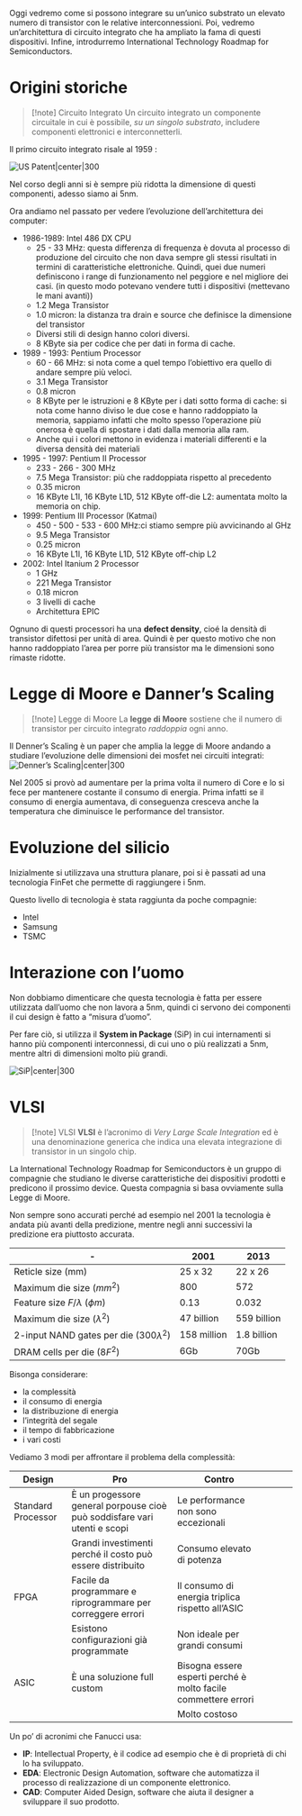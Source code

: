 Oggi vedremo come si possono integrare su un’unico substrato un elevato numero di transistor con le relative interconnessioni. Poi, vedremo un’architettura di circuito integrato che ha ampliato la fama di questi dispositivi. Infine, introdurremo International Technology Roadmap for Semiconductors.

# Origini storiche

> [!note] Circuito Integrato
> Un circuito integrato un componente circuitale in cui è possibile, *su un singolo substrato*, includere componenti elettronici e interconnetterli. 

Il primo circuito integrato risale al 1959 : 

![US Patent|center|300](https://www.nutsvolts.com/uploads/wygwam/NV_0222_Steber_Figure10.jpg)

Nel corso degli anni si è sempre più ridotta la dimensione di questi componenti, adesso siamo ai 5nm.

Ora andiamo nel passato per vedere l’evoluzione dell’architettura dei computer:
- 1986-1989: Intel 486 DX CPU
	- 25 - 33 MHz: questa differenza di frequenza è dovuta al processo di produzione del circuito che non dava sempre gli stessi risultati in termini di caratteristiche elettroniche. Quindi, quei due numeri definiscono i range di funzionamento nel peggiore e nel migliore dei casi. (in questo modo potevano vendere tutti i dispositivi (mettevano le mani avanti))
	- 1.2 Mega Transistor
	- 1.0 micron: la distanza tra drain e source che definisce la dimensione del transistor
	- Diversi stili di design hanno colori diversi. 
	- 8 KByte sia per codice che per dati in forma di cache.
- 1989 - 1993: Pentium Processor
	- 60 - 66 MHz: si nota come a quel tempo l’obiettivo era quello di andare sempre più veloci.
	- 3.1 Mega Transistor
	- 0.8 micron
	- 8 KByte per le istruzioni e 8 KByte per i dati sotto forma di cache: si nota come hanno diviso le due cose e hanno raddoppiato la memoria, sappiamo infatti che molto spesso l’operazione più onerosa è quella di spostare i dati dalla memoria alla ram.
	- Anche qui i colori mettono in evidenza i materiali differenti e la diversa densità dei materiali
- 1995 - 1997: Pentium II Processor
	- 233 - 266 - 300 MHz
	- 7.5 Mega Transistor: più che raddoppiata rispetto al precedento
	- 0.35 micron
	- 16 KByte L1I, 16 KByte L1D, 512 KByte off-die L2: aumentata molto la memoria on chip.
- 1999: Pentium III Processor (Katmai)
	- 450 - 500 - 533 - 600 MHz:ci stiamo sempre più avvicinando al GHz
	- 9.5 Mega Transistor
	- 0.25 micron
	- 16 KByte L1I, 16 KByte L1D, 512 KByte off-chip L2
- 2002: Intel Itanium 2 Processor
	- 1 GHz
	- 221 Mega Transistor
	- 0.18 micron
	- 3 livelli di cache
	- Architettura EPIC

Ognuno di questi processori ha una **defect density**, cioé la densità di transistor difettosi per unità di area. Quindi è per questo motivo che non hanno raddoppiato l’area per porre più transistor ma le dimensioni sono rimaste ridotte. 
# Legge di Moore e Danner’s Scaling

> [!note] Legge di Moore
> La **legge di Moore** sostiene che il numero di transistor per circuito integrato *raddoppia* ogni anno.

Il Denner’s Scaling è un paper che amplia la legge di Moore andando a studiare l’evoluzione delle dimensioni dei mosfet nei circuiti integrati: 
![Denner’s Scaling|center|300](https://www.researchgate.net/profile/Ojas-Parekh/publication/301879820/figure/fig24/AS:359784168607749@1462790638818/The-end-of-Dennard-Scaling-44.png)

Nel 2005 si provò ad aumentare per la prima volta il numero di Core e lo si fece per mantenere costante il consumo di energia. Prima infatti se il consumo di energia aumentava, di conseguenza cresceva anche la temperatura che diminuisce le performance del transistor. 

# Evoluzione del silicio

Inizialmente si utilizzava una struttura planare, poi si è passati ad una tecnologia FinFet che permette di raggiungere i 5nm.

Questo livello di tecnologia è stata raggiunta da poche compagnie:
- Intel 
- Samsung
- TSMC

# Interazione con l’uomo

Non dobbiamo dimenticare che questa tecnologia è fatta per essere utilizzata dall’uomo che non lavora a 5nm, quindi ci servono dei componenti il cui design è fatto a “misura d’uomo”.

Per fare ciò, si utilizza il **System in Package** (SiP) in cui internamenti si hanno più componenti interconnessi, di cui uno o più realizzati a 5nm, mentre altri di dimensioni molto più grandi. 

![SiP|center|300](https://anysilicon.com/wp-content/uploads/2022/03/System-in-Package-1024x700.jpg)

# VLSI

> [!note] VLSI
> **VLSI** è l’acronimo di *Very Large Scale Integration* ed è una denominazione generica che indica una elevata integrazione di transistor in un singolo chip. 

La International Technology Roadmap for Semiconductors è un gruppo di compagnie che studiano le diverse caratteristiche dei dispositivi prodotti e predicono il prossimo device. 
Questa compagnia si basa ovviamente sulla Legge di Moore. 

Non sempre sono accurati perché ad esempio nel 2001 la tecnologia è andata più avanti della predizione, mentre negli anni successivi la predizione era piuttosto accurata. 

| -                                            | 2001        | 2013        |
| -------------------------------------------- | ----------- | ----------- |
| Reticle size (mm)                            | 25 x 32     | 22 x 26     |
| Maximum die size ($mm^2$)                    | 800         | 572         |
| Feature size $F/\lambda$ ($\phi m$)          | 0.13        | 0.032       |
| Maximum die size ($\lambda ^2$)              | 47 billion  | 559 billion |
| 2-input NAND gates per die (300$\lambda ^2$) | 158 million | 1.8 billion |
| DRAM cells per die ($8F^2$)                  | 6Gb         | 70Gb            |

Bisonga considerare:
- la complessità 
- il consumo di energia
- la distribuzione di energia
- l’integrità del segale
- il tempo di fabbricazione
- i vari costi

Vediamo 3 modi per affrontare il problema della complessità:

| Design | Pro | Contro |  |  |  |
| ---- | ---- | ---- | ---- | ---- | ---- |
| Standard Processor | È un progessore general porpouse  cioè può soddisfare vari utenti e scopi | Le performance non sono eccezionali |  |  |  |
|  | Grandi investimenti perché il costo può essere distribuito | Consumo elevato di potenza |  |  |  |
| FPGA | Facile da programmare e riprogrammare per correggere errori | Il consumo di energia triplica rispetto all’ASIC |  |  |  |
|  | Esistono configurazioni già programmate | Non ideale per grandi consumi |  |  |  |
| ASIC | È una soluzione full custom | Bisogna essere esperti perché è molto facile commettere errori |  |  |  |
|  |  | Molto costoso |  |  |  |

Un po’ di acronimi che Fanucci usa: 
- **IP**: Intellectual Property, è il codice ad esempio che è di proprietà di chi lo ha sviluppato.
- **EDA**: Electronic Design Automation, software che automatizza il processo di realizzazione di un componente elettronico. 
- **CAD**: Computer Aided Design, software che aiuta il designer a sviluppare il suo prodotto. 